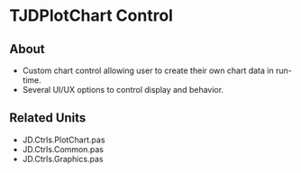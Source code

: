 # TJDPlotChart Control


## About
- Custom chart control allowing user to create their own chart data in run-time.
- Several UI/UX options to control display and behavior.

## Related Units
- JD.Ctrls.PlotChart.pas
- JD.Ctrls.Common.pas
- JD.Ctrls.Graphics.pas



